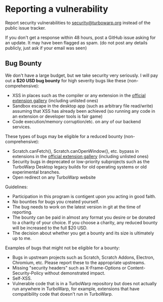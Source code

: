 # Reporting a vulnerability

Report security vulnerabilities to [security@turbowarp.org](mailto:security@turbowarp.org) instead of the public issue tracker.

If you don't get a response within 48 hours, post a GitHub issue asking for an update. It may have been flagged as spam. (do not post any details publicly, just ask if your email was seen)

## Bug Bounty

<!-- Inspired by the SerenityOS bug bounty program: https://serenityos.org/bounty/ -->

We don't have a large budget, but we take security very seriously. I will pay out a **$20 USD bug bounty** for high severity bugs like these (non-comprehensive):

 - XSS in places such as the compiler or any extension in the [official extension gallery](https://extensions.turbowarp.org/) (including unlisted ones)
 - Sandbox escape in the desktop app (such as arbitrary file read/write) assuming that XSS has already been achieved (so running any code in an extension or developer tools is fair game)
 - Code execution/memory corruption/etc. on any of our backend services.

These types of bugs may be eligible for a reduced bounty (non-comprehensive):

 - Scratch.canFetch(), Scratch.canOpenWindow(), etc. bypass in extensions in the [official extension gallery](https://github.com/TurboWarp/extensions) (including unlisted ones)
 - Security bugs in deprecated or low-priority subprojects such as the TurboWarp Desktop legacy builds for old operating systems or old experimental branches.
 - Open redirect on any TurboWarp website

Guidelines:

 - Participation in this program is contigent upon you acting in good faith.
 - No bounties for bugs you created yourself.
 - The bug needs to work on the latest version in git at the time of reporting.
 - The bounty can be paid in almost any format you desire or be donated to a charity of your choice. If you choose a charity, any reduced bounty will be increased to the full $20 USD.
 - The decision about whether you get a bounty and its size is ultimately up to me.

Examples of bugs that might not be eligible for a bounty:

 - Bugs in upstream projects such as Scratch, Scratch Addons, Electron, Chromium, etc. Please report these to the appropriate upstreams.
 - Missing "security headers" such as X-Frame-Options or Content-Security-Policy without demonstrated impact.
 - Self-XSS.
 - Vulnerable code that is in a TurboWarp repository but does not actually run anywhere in TurboWarp, for example, extensions that have compatibility code that doesn't run in TurboWarp.
